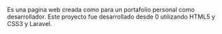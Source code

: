 Es una pagina web creada como para un portafolio personal como desarrollador. Este proyecto fue desarrollado desde 0 utilizando HTML5 y CSS3 y Laravel. 
